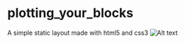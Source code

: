 # plotting_your_blocks
A simple static layout made with html5 and css3 
![Alt text](https://raw.github.com/kevinbundi/plotting_your_blocks/master/Capture.png)
